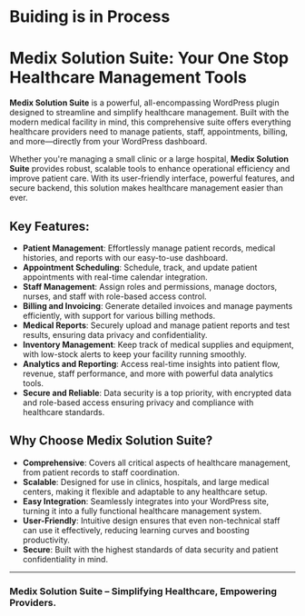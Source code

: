 # Buiding is in Process
# Medix Solution Suite: Your One Stop Healthcare Management Tools

**Medix Solution Suite** is a powerful, all-encompassing WordPress plugin designed to streamline and simplify healthcare management. Built with the modern medical facility in mind, this comprehensive suite offers everything healthcare providers need to manage patients, staff, appointments, billing, and more—directly from your WordPress dashboard.

Whether you're managing a small clinic or a large hospital, **Medix Solution Suite** provides robust, scalable tools to enhance operational efficiency and improve patient care. With its user-friendly interface, powerful features, and secure backend, this solution makes healthcare management easier than ever.

## Key Features:
- **Patient Management**: Effortlessly manage patient records, medical histories, and reports with our easy-to-use dashboard.
- **Appointment Scheduling**: Schedule, track, and update patient appointments with real-time calendar integration.
- **Staff Management**: Assign roles and permissions, manage doctors, nurses, and staff with role-based access control.
- **Billing and Invoicing**: Generate detailed invoices and manage payments efficiently, with support for various billing methods.
- **Medical Reports**: Securely upload and manage patient reports and test results, ensuring data privacy and confidentiality.
- **Inventory Management**: Keep track of medical supplies and equipment, with low-stock alerts to keep your facility running smoothly.
- **Analytics and Reporting**: Access real-time insights into patient flow, revenue, staff performance, and more with powerful data analytics tools.
- **Secure and Reliable**: Data security is a top priority, with encrypted data and role-based access ensuring privacy and compliance with healthcare standards.

## Why Choose Medix Solution Suite?
- **Comprehensive**: Covers all critical aspects of healthcare management, from patient records to staff coordination.
- **Scalable**: Designed for use in clinics, hospitals, and large medical centers, making it flexible and adaptable to any healthcare setup.
- **Easy Integration**: Seamlessly integrates into your WordPress site, turning it into a fully functional healthcare management system.
- **User-Friendly**: Intuitive design ensures that even non-technical staff can use it effectively, reducing learning curves and boosting productivity.
- **Secure**: Built with the highest standards of data security and patient confidentiality in mind.

---

### Medix Solution Suite – Simplifying Healthcare, Empowering Providers.
